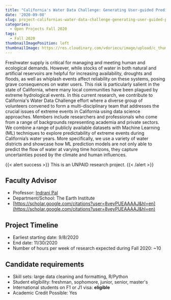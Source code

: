 ```yaml
---
title: "California's Water Data Challenge: Generating User-guided Prediction of Water Supply in the Californian Rivers"
date: '2020-09-08'
slug: project-californias-water-data-challenge-generating-user-guided-prediction-of-water-supply-in-the-californian-rivers
categories:
  - Open Projects Fall 2020
tags:
  - Fall 2020
thumbnailImagePosition: left
thumbnailImage: https://res.cloudinary.com/vdoriecu/image/upload/c_thumb,w_200,g_face/v1579110178/construction_c6dqbd.png
---
```

Freshwater supply is critical for managing and meeting human and ecological demands. However, while stocks of water in both natural and artificial reservoirs are helpful for increasing availability, droughts and floods, as well as whiplash events affect reliability on these systems, posing grave consequences on water users. This risk is particularly salient in the state of California, where many local communities have been plagued by extreme hydrological events. In this current research, we contribute to California's Water Data Challenge effort where a diverse group of volunteers convened to form a multi-disciplinary team that addresses the crucial issues of extreme events in California using data science approaches. Members include researchers and professionals who come from a range of backgrounds representing academia and private sectors. We combine a range of publicly available datasets with Machine Learning (ML) techniques to explore predictability of extreme events during California’s water years. More specifically, we use a variety of water districts and showcase how ML prediction models are not only able to predict the flow of water at varying time horizons, they capture uncertainties posed by the climate and human influences. 

<!--more-->

{{< alert success >}}
This is an UNPAID research project.
{{< /alert >}}

## Faculty Advisor
+ Professor: [Indrani Pal](https://www.earth.columbia.edu/users/profile/indrani-pal)
+ Department/School: The Earth Institute
+ [https://scholar.google.com/citations?user=8veyPUEAAAAJ&hl=en](https://scholar.google.com/citations?user=8veyPUEAAAAJ&hl=en)

## Project Timeline
+ Earliest starting date: 9/8/2020
+ End date: 11/30/2020
+ Number of hours per week of research expected during Fall 2020: ~10

## Candidate requirements
+ Skill sets: large data cleaning and formatting, R/Python
+ Student eligibility: freshman, sophomore, junior, senior, master's
+ International students on F1 or J1 visa: **eligible**
+ Academic Credit Possible: Yes


